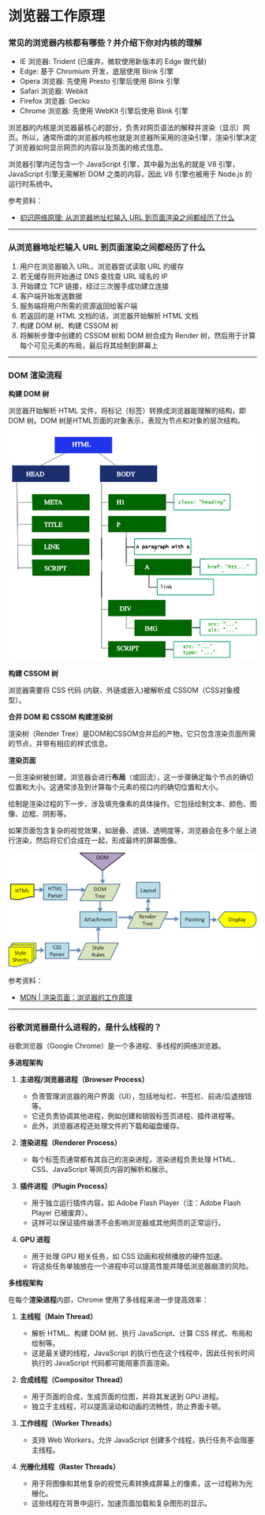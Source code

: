 # 浏览器工作原理

### 常见的浏览器内核都有哪些？并介绍下你对内核的理解

- IE 浏览器: Trident (已废弃，微软使用新版本的 Edge 做代替)
- Edge: 基于 Chromium 开发，底层使用 Blink 引擎
- Opera 浏览器: 先使用 Presto 引擎后使用 Blink 引擎
- Safari 浏览器: Webkit
- Firefox 浏览器: Gecko
- Chrome 浏览器: 先使用 WebKit 引擎后使用 Blink 引擎

浏览器的内核是浏览器最核心的部分，负责对网页语法的解释并渲染（显示）网页。所以，通常所谓的浏览器内核也就是浏览器所采用的渲染引擎，渲染引擎决定了浏览器如何显示网页的内容以及页面的格式信息。

浏览器引擎内还包含一个 JavaScript 引擎，其中最为出名的就是 V8 引擎，JavaScript 引擎无需解析 DOM 之类的内容，因此 V8 引擎也被用于 Node.js 的运行时系统中。

参考资料：

- [初识网络原理: 从浏览器地址栏输入 URL 到页面渲染之间都经历了什么](https://anran758.github.io/blog/2018/04/06/URL-to-browser/)

---

### 从浏览器地址栏输入 URL 到页面渲染之间都经历了什么

1. 用户在浏览器输入 URL，浏览器尝试读取 URL 的缓存
2. 若无缓存则开始通过 DNS 查找查 URL 域名的 IP
3. 开始建立 TCP 链接，经过三次握手成功建立连接
4. 客户端开始发送数据
5. 服务端将用户所需的资源返回给客户端
6. 若返回的是 HTML 文档的话，浏览器开始解析 HTML 文档
7. 构建 DOM 树、构建 CSSOM 树
8. 将解析步骤中创建的 CSSOM 树和 DOM 树合成为 Render 树，然后用于计算每个可见元素的布局，最后将其绘制到屏幕上

---

### DOM 渲染流程

**构建 DOM 树**

浏览器开始解析 HTML 文件，将标记（标签）转换成浏览器能理解的结构，即 DOM 树。DOM 树是HTML页面的对象表示，表现为节点和对象的层次结构。

![DOM Tree](./images/dom-tree.png)

**构建 CSSOM 树**

浏览器需要将 CSS 代码 (内联、外链或嵌入)被解析成 CSSOM（CSS对象模型）。

**合并 DOM 和 CSSOM 构建渲染树**

渲染树（Render Tree）是DOM和CSSOM合并后的产物，它只包含渲染页面所需的节点，并带有相应的样式信息。

**渲染页面**

一旦渲染树被创建，浏览器会进行**布局**（或回流），这一步骤确定每个节点的确切位置和大小。这通常涉及到计算每个元素的视口内的确切位置和大小。

绘制是渲染过程的下一步，涉及填充像素的具体操作。它包括绘制文本、颜色、图像、边框、阴影等。

如果页面包含复杂的视觉效果，如层叠、滤镜、透明度等，浏览器会在多个层上进行渲染，然后将它们合成在一起，形成最终的屏幕图像。

![DOM Tree Render](./images/dom-render-process.png)

参考资料：

- [MDN | 渲染页面：浏览器的工作原理](https://developer.mozilla.org/zh-CN/docs/Web/Performance/How_browsers_work)

---

### 谷歌浏览器是什么进程的，是什么线程的？

谷歌浏览器（Google Chrome）是一个多进程、多线程的网络浏览器。

**多进程架构**

1. **主进程/浏览器进程（Browser Process）**
   - 负责管理浏览器的用户界面（UI），包括地址栏、书签栏、前进/后退按钮等。
   - 它还负责协调其他进程，例如创建和销毁标签页进程、插件进程等。
   - 此外，浏览器进程还处理文件的下载和磁盘缓存。

2. **渲染进程（Renderer Process）**
   - 每个标签页通常都有其自己的渲染进程，渲染进程负责处理 HTML、CSS、JavaScript 等网页内容的解析和展示。

3. **插件进程（Plugin Process）**
   - 用于独立运行插件内容，如 Adobe Flash Player（注：Adobe Flash Player 已被废弃）。
   - 这样可以保证插件崩溃不会影响浏览器或其他网页的正常运行。

4. **GPU 进程**
   - 用于处理 GPU 相关任务，如 CSS 动画和视频播放的硬件加速。
   - 将这些任务单独放在一个进程中可以提高性能并降低浏览器崩溃的风险。

**多线程架构**

在每个**渲染进程**内部，Chrome 使用了多线程来进一步提高效率：

1. **主线程（Main Thread）**
   - 解析 HTML、构建 DOM 树、执行 JavaScript、计算 CSS 样式、布局和绘制等。
   - 这是最关键的线程，JavaScript 的执行也在这个线程中，因此任何长时间执行的 JavaScript 代码都可能阻塞页面渲染。

2. **合成线程（Compositor Thread）**
   - 用于页面的合成，生成页面的位图，并将其发送到 GPU 进程。
   - 独立于主线程，可以提高滚动和动画的流畅性，防止界面卡顿。

3. **工作线程（Worker Threads）**
   - 支持 Web Workers，允许 JavaScript 创建多个线程，执行任务不会阻塞主线程。

4. **光栅化线程（Raster Threads）**
   - 用于将图像和其他复杂的视觉元素转换成屏幕上的像素，这一过程称为光栅化。
   - 这些线程在背景中运行，加速页面加载和复杂图形的显示。
